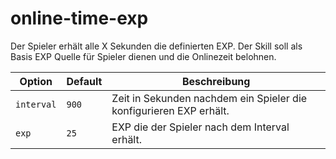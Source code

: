 # online-time-exp

Der Spieler erhält alle X Sekunden die definierten EXP. Der Skill soll als Basis EXP Quelle für Spieler dienen und die Onlinezeit belohnen.

| Option | Default | Beschreibung |
| ------ | ------- | ----------- |
| `interval` | `900` | Zeit in Sekunden nachdem ein Spieler die konfigurieren EXP erhält. |
| `exp` | `25` | EXP die der Spieler nach dem Interval erhält. |